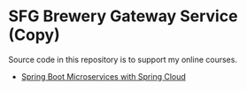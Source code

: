 # SFG Brewery Gateway Service (Copy)

Source code in this repository is to support my online courses.

* [Spring Boot Microservices with Spring Cloud](https://www.udemy.com/spring-boot-microservices-with-spring-cloud-beginner-to-guru/?couponCode=GIT_HUB2)

